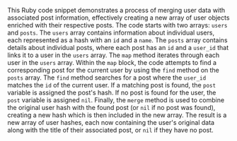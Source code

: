 This Ruby code snippet demonstrates a process of merging user data with associated post information, effectively creating a new array of user objects enriched with their respective posts. The code starts with two arrays: `users` and `posts`. The `users` array contains information about individual users, each represented as a hash with an `id` and a `name`. The `posts` array contains details about individual posts, where each post has an `id` and a `user_id` that links it to a user in the `users` array.  The `map` method iterates through each user in the `users` array. Within the `map` block, the code attempts to find a corresponding post for the current user by using the `find` method on the `posts` array. The `find` method searches for a post where the `user_id` matches the `id` of the current user. If a matching post is found, the `post` variable is assigned the post's hash. If no post is found for the user, the `post` variable is assigned `nil`. Finally, the `merge` method is used to combine the original user hash with the found post (or `nil` if no post was found), creating a new hash which is then included in the new array.  The result is a new array of user hashes, each now containing the user's original data along with the title of their associated post, or `nil` if they have no post.

